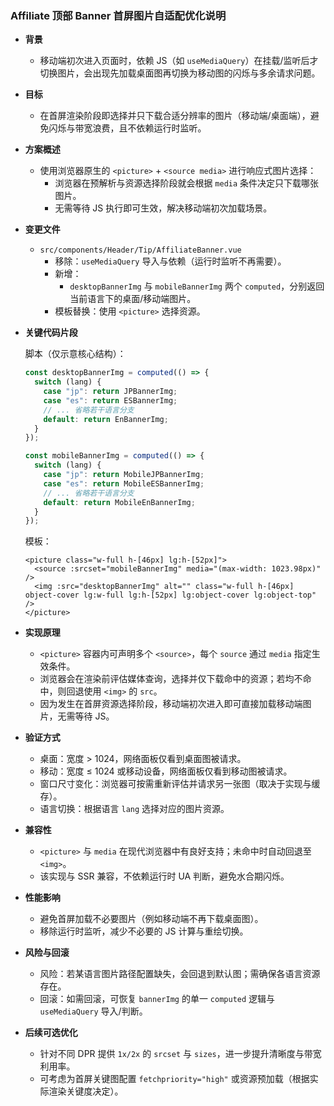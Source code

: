 ### Affiliate 顶部 Banner 首屏图片自适配优化说明

- **背景**
  - 移动端初次进入页面时，依赖 JS（如 `useMediaQuery`）在挂载/监听后才切换图片，会出现先加载桌面图再切换为移动图的闪烁与多余请求问题。

- **目标**
  - 在首屏渲染阶段即选择并只下载合适分辨率的图片（移动端/桌面端），避免闪烁与带宽浪费，且不依赖运行时监听。

- **方案概述**
  - 使用浏览器原生的 `<picture>` + `<source media>` 进行响应式图片选择：
    - 浏览器在预解析与资源选择阶段就会根据 `media` 条件决定只下载哪张图片。
    - 无需等待 JS 执行即可生效，解决移动端初次加载场景。

- **变更文件**
  - `src/components/Header/Tip/AffiliateBanner.vue`
    - 移除：`useMediaQuery` 导入与依赖（运行时监听不再需要）。
    - 新增：
      - `desktopBannerImg` 与 `mobileBannerImg` 两个 `computed`，分别返回当前语言下的桌面/移动端图片。
    - 模板替换：使用 `<picture>` 选择资源。

- **关键代码片段**

  脚本（仅示意核心结构）：

  ```ts
  const desktopBannerImg = computed(() => {
    switch (lang) {
      case "jp": return JPBannerImg;
      case "es": return ESBannerImg;
      // ... 省略若干语言分支
      default: return EnBannerImg;
    }
  });

  const mobileBannerImg = computed(() => {
    switch (lang) {
      case "jp": return MobileJPBannerImg;
      case "es": return MobileESBannerImg;
      // ... 省略若干语言分支
      default: return MobileEnBannerImg;
    }
  });
  ```

  模板：

  ```vue
  <picture class="w-full h-[46px] lg:h-[52px]">
    <source :srcset="mobileBannerImg" media="(max-width: 1023.98px)" />
    <img :src="desktopBannerImg" alt="" class="w-full h-[46px] object-cover lg:w-full lg:h-[52px] lg:object-cover lg:object-top" />
  </picture>
  ```

- **实现原理**
  - `<picture>` 容器内可声明多个 `<source>`，每个 `source` 通过 `media` 指定生效条件。
  - 浏览器会在渲染前评估媒体查询，选择并仅下载命中的资源；若均不命中，则回退使用 `<img>` 的 `src`。
  - 因为发生在首屏资源选择阶段，移动端初次进入即可直接加载移动端图片，无需等待 JS。

- **验证方式**
  - 桌面：宽度 > 1024，网络面板仅看到桌面图被请求。
  - 移动：宽度 ≤ 1024 或移动设备，网络面板仅看到移动图被请求。
  - 窗口尺寸变化：浏览器可按需重新评估并请求另一张图（取决于实现与缓存）。
  - 语言切换：根据语言 `lang` 选择对应的图片资源。

- **兼容性**
  - `<picture>` 与 `media` 在现代浏览器中有良好支持；未命中时自动回退至 `<img>`。
  - 该实现与 SSR 兼容，不依赖运行时 UA 判断，避免水合期闪烁。

- **性能影响**
  - 避免首屏加载不必要图片（例如移动端不再下载桌面图）。
  - 移除运行时监听，减少不必要的 JS 计算与重绘切换。

- **风险与回滚**
  - 风险：若某语言图片路径配置缺失，会回退到默认图；需确保各语言资源存在。
  - 回滚：如需回滚，可恢复 `bannerImg` 的单一 `computed` 逻辑与 `useMediaQuery` 导入/判断。

- **后续可选优化**
  - 针对不同 DPR 提供 `1x/2x` 的 `srcset` 与 `sizes`，进一步提升清晰度与带宽利用率。
  - 可考虑为首屏关键图配置 `fetchpriority="high"` 或资源预加载（根据实际渲染关键度决定）。


